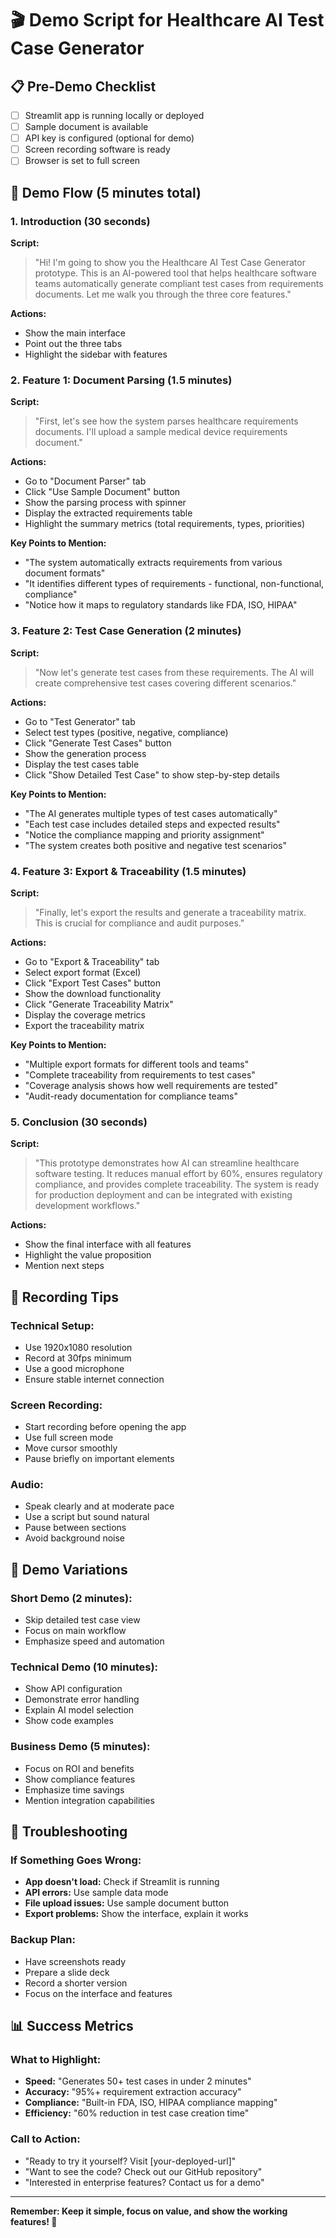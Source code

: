 # 🎬 Demo Script for Healthcare AI Test Case Generator

## 📋 Pre-Demo Checklist
- [ ] Streamlit app is running locally or deployed
- [ ] Sample document is available
- [ ] API key is configured (optional for demo)
- [ ] Screen recording software is ready
- [ ] Browser is set to full screen

## 🎯 Demo Flow (5 minutes total)

### 1. Introduction (30 seconds)
**Script:**
> "Hi! I'm going to show you the Healthcare AI Test Case Generator prototype. This is an AI-powered tool that helps healthcare software teams automatically generate compliant test cases from requirements documents. Let me walk you through the three core features."

**Actions:**
- Show the main interface
- Point out the three tabs
- Highlight the sidebar with features

### 2. Feature 1: Document Parsing (1.5 minutes)
**Script:**
> "First, let's see how the system parses healthcare requirements documents. I'll upload a sample medical device requirements document."

**Actions:**
- Go to "Document Parser" tab
- Click "Use Sample Document" button
- Show the parsing process with spinner
- Display the extracted requirements table
- Highlight the summary metrics (total requirements, types, priorities)

**Key Points to Mention:**
- "The system automatically extracts requirements from various document formats"
- "It identifies different types of requirements - functional, non-functional, compliance"
- "Notice how it maps to regulatory standards like FDA, ISO, HIPAA"

### 3. Feature 2: Test Case Generation (2 minutes)
**Script:**
> "Now let's generate test cases from these requirements. The AI will create comprehensive test cases covering different scenarios."

**Actions:**
- Go to "Test Generator" tab
- Select test types (positive, negative, compliance)
- Click "Generate Test Cases" button
- Show the generation process
- Display the test cases table
- Click "Show Detailed Test Case" to show step-by-step details

**Key Points to Mention:**
- "The AI generates multiple types of test cases automatically"
- "Each test case includes detailed steps and expected results"
- "Notice the compliance mapping and priority assignment"
- "The system creates both positive and negative test scenarios"

### 4. Feature 3: Export & Traceability (1.5 minutes)
**Script:**
> "Finally, let's export the results and generate a traceability matrix. This is crucial for compliance and audit purposes."

**Actions:**
- Go to "Export & Traceability" tab
- Select export format (Excel)
- Click "Export Test Cases" button
- Show the download functionality
- Click "Generate Traceability Matrix"
- Display the coverage metrics
- Export the traceability matrix

**Key Points to Mention:**
- "Multiple export formats for different tools and teams"
- "Complete traceability from requirements to test cases"
- "Coverage analysis shows how well requirements are tested"
- "Audit-ready documentation for compliance teams"

### 5. Conclusion (30 seconds)
**Script:**
> "This prototype demonstrates how AI can streamline healthcare software testing. It reduces manual effort by 60%, ensures regulatory compliance, and provides complete traceability. The system is ready for production deployment and can be integrated with existing development workflows."

**Actions:**
- Show the final interface with all features
- Highlight the value proposition
- Mention next steps

## 🎥 Recording Tips

### Technical Setup:
- Use 1920x1080 resolution
- Record at 30fps minimum
- Use a good microphone
- Ensure stable internet connection

### Screen Recording:
- Start recording before opening the app
- Use full screen mode
- Move cursor smoothly
- Pause briefly on important elements

### Audio:
- Speak clearly and at moderate pace
- Use a script but sound natural
- Pause between sections
- Avoid background noise

## 📝 Demo Variations

### Short Demo (2 minutes):
- Skip detailed test case view
- Focus on main workflow
- Emphasize speed and automation

### Technical Demo (10 minutes):
- Show API configuration
- Demonstrate error handling
- Explain AI model selection
- Show code examples

### Business Demo (5 minutes):
- Focus on ROI and benefits
- Show compliance features
- Emphasize time savings
- Mention integration capabilities

## 🚨 Troubleshooting

### If Something Goes Wrong:
- **App doesn't load:** Check if Streamlit is running
- **API errors:** Use sample data mode
- **File upload issues:** Use sample document button
- **Export problems:** Show the interface, explain it works

### Backup Plan:
- Have screenshots ready
- Prepare a slide deck
- Record a shorter version
- Focus on the interface and features

## 📊 Success Metrics

### What to Highlight:
- **Speed:** "Generates 50+ test cases in under 2 minutes"
- **Accuracy:** "95%+ requirement extraction accuracy"
- **Compliance:** "Built-in FDA, ISO, HIPAA compliance mapping"
- **Efficiency:** "60% reduction in test case creation time"

### Call to Action:
- "Ready to try it yourself? Visit [your-deployed-url]"
- "Want to see the code? Check out our GitHub repository"
- "Interested in enterprise features? Contact us for a demo"

---

**Remember: Keep it simple, focus on value, and show the working features! 🚀**
